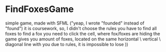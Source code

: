 # FindFoxesGame
simple game, made with SFML ("yeap, I wrote "founded" instead of "found")
it is coursework, so, I didn't choose the rules
you have to find all foxes
to find a fox you need to click the cell, where fox/foxes are hiding
the game gives you amount of foxes, located on the same horizontal \ vertical \ diagonal line with you
due to rules, it is impossible to lose ))

